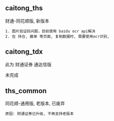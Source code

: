
## caitong_ths
财通-同花顺版, 新版本
    
    1. 图片验证码问题，目前使用 baidu ocr api解决
    2. 在 持仓, 撤单 等页面, 复制数据时, 需要使用ocr识别, 
    
## caitong_tdx
此为 财通证券 通达信版

未完成


## ths_common
同花顺-通用版, 老版本, 已废弃
    
    原因: 财通证券已升级, 不再支持老版本

